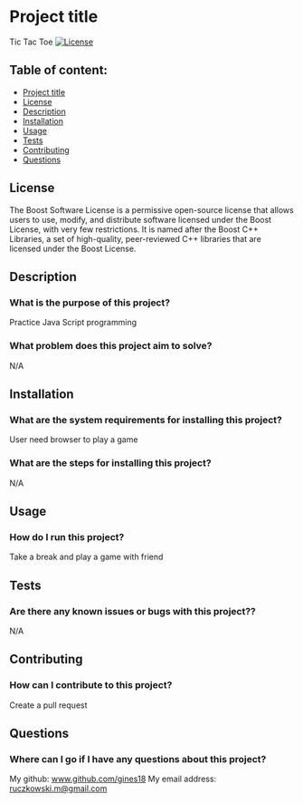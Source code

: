
# Project title
Tic Tac Toe 
[![License](https://img.shields.io/badge/License-Boost_1.0-lightblue.svg)](https://www.boost.org/LICENSE_1_0.txt)

## Table of content:
* [Project title](#Project-title)
* [License](#License)
* [Description](#Description)
* [Installation](#Installation)
* [Usage](#Usage)
* [Tests](#Tests)
* [Contributing](#Contributing)
* [Questions](#Questions)

## License
 The Boost Software License is a permissive open-source license that allows users to use, modify, and distribute software licensed under the Boost License, with very few restrictions. It is named after the Boost C++ Libraries, a set of high-quality, peer-reviewed C++ libraries that are licensed under the Boost License.

## Description
### What is the purpose of this project?
Practice Java Script programming
### What problem does this project aim to solve?
N/A

## Installation
### What are the system requirements for installing this project?
User need browser to play a game
### What are the steps for installing this project?
N/A

## Usage
### How do I run this project?
Take a break and play a game with friend

## Tests
### Are there any known issues or bugs with this project??
N/A

## Contributing
### How can I contribute to this project?
Create a pull request

## Questions
### Where can I go if I have any questions about this project?<br>
My github: www.github.com/gines18
My email address: ruczkowski.m@gmail.com
